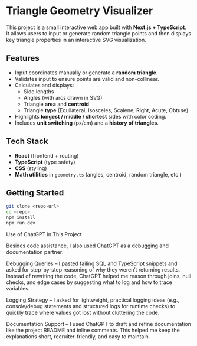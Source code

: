 # Triangle Geometry Visualizer

This project is a small interactive web app built with **Next.js + TypeScript**.  
It allows users to input or generate random triangle points and then displays key triangle properties in an interactive SVG visualization.

## Features
- Input coordinates manually or generate a **random triangle**.
- Validates input to ensure points are valid and non-collinear.
- Calculates and displays:
  - Side lengths
  - Angles (with arcs drawn in SVG)
  - Triangle **area** and **centroid**
  - Triangle **type** (Equilateral, Isosceles, Scalene, Right, Acute, Obtuse)
- Highlights **longest / middle / shortest** sides with color coding.
- Includes **unit switching** (px/cm) and a **history of triangles**.

## Tech Stack
- **React** (frontend + routing)
- **TypeScript** (type safety)
- **CSS** (styling)
- **Math utilities** in `geometry.ts` (angles, centroid, random triangle, etc.)

## Getting Started
```bash
git clone <repo-url>
cd <repo>
npm install
npm run dev
```


Use of ChatGPT in This Project

Besides code assistance, I also used ChatGPT as a debugging and documentation partner:

Debugging Queries – I pasted failing SQL and TypeScript snippets and asked for step-by-step reasoning of why they weren’t returning results. Instead of rewriting the code, ChatGPT helped me reason through joins, null checks, and edge cases by suggesting what to log and how to trace variables.

Logging Strategy – I asked for lightweight, practical logging ideas (e.g., console/debug statements and structured logs for runtime checks) to quickly trace where values got lost without cluttering the code.

Documentation Support – I used ChatGPT to draft and refine documentation like the project README and inline comments. This helped me keep the explanations short, recruiter-friendly, and easy to maintain.